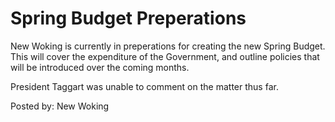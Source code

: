 # Spring Budget Preperations

New Woking is currently in preperations for creating the new Spring Budget. This will cover the expenditure of the Government, and outline policies that will be introduced over the coming months.

President Taggart was unable to comment on the matter thus far.

 Posted by: New Woking